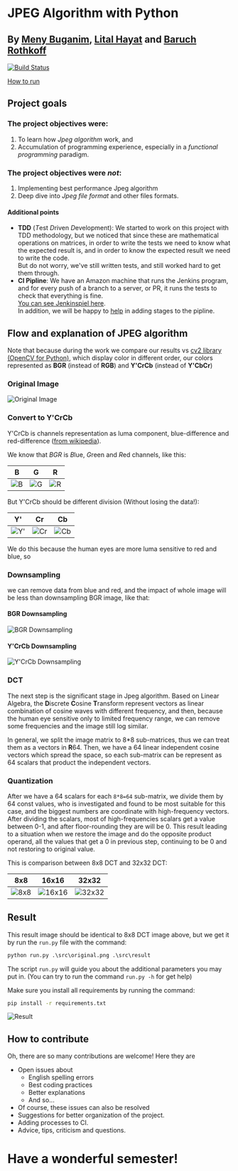 # JPEG Algorithm with Python

## By [Meny Buganim](https://github.com/MenyBgu), [Lital Hayat](mailto:Litali94@gmail.com) and [Baruch Rothkoff](https://github.com/baruchiro)

[![Build Status](http://54.218.224.31:8080/job/python-JPEG/job/master/badge/icon)](http://54.218.224.31:8080/job/python-JPEG/job/master/)

[How to run](#Result)

## Project goals

### The project objectives were:

1. To learn how *Jpeg algorithm* work, and
2. Accumulation of programming experience, especially in a *functional programming* paradigm.

### The project objectives were *not*:

1. Implementing best performance Jpeg algorithm
2. Deep dive into *Jpeg file format* and other files formats.

#### Additional points

* **TDD** (*T*est *D*riven *D*evelopment): We started to work on this project with TDD methodology, but we noticed that since these are mathematical operations on matrices, in order to write the tests we need to know what the expected result is, and in order to know the expected result we need to write the code.  
 But do not worry, we've still written tests, and still worked hard to get them through.
* **CI Pipline**: We have an Amazon machine that runs the Jenkins program, and for every push of a branch to a server, or PR, it runs the tests to check that everything is fine.  
 [You can see Jenkinspiel here](.github/jenkinsfile).  
 In addition, we will be happy to [help](https://github.com/jenkins-baruch/python-JPEG/issues?utf8=%E2%9C%93&q=is%3Aissue+is%3Aopen+label%3ACI) in adding stages to the pipline.

## Flow and explanation of JPEG algorithm

Note that because during the work we compare our results vs [cv2 library (OpenCV for Python)](TODO), which display color in different order, our colors represented as **BGR** (instead of **RGB**) and **Y'CrCb** (instead of **Y'CbCr**)

### Original Image

![Original Image](src/original.png)

### Convert to Y'CrCb

Y'CrCb is channels representation as luma component, blue-difference and red-difference ([from wikipedia](https://en.wikipedia.org/wiki/YCbCr)).

We know that *BGR* is  *B*lue, *G*reen and *R*ed channels, like this:

| B | G | R |
|:-: | :-: | :-: |
| ![B](src/channel_b.png) | ![G](src/channel_g.png) | ![R](src/channel_r.png) |

But Y'CrCb should be different division (Without losing the data!):

| Y' | Cr | Cb |
|:-: | :-: | :-: |
| ![Y'](src/channel_y.png) | ![Cr](src/channel_cr.png) | ![Cb](src/channel_cb.png) |

We do this because the human eyes are more luma sensitive to red and blue, so

### Downsampling

we can remove data from blue and red, and the impact of whole image will be less than downsampling BGR image, like that:

#### BGR Downsampling

![BGR Downsampling](src/bgr_downsapling.png)

#### Y'CrCb Downsampling

![Y'CrCb Downsampling](src/ycrcb_downsapling.png)

### DCT

The next step is the significant stage in Jpeg algorithm. Based on Linear Algebra, the **D**iscrete **C**osine **T**ransform represent vectors as linear combination of cosine waves with different frequency, and then, because the human eye sensitive only to limited frequency range, we can remove some frequencies and the image still log similar.

In general, we split the image matrix to 8*8 sub-matrices, thus we can treat them as a vectors in **R**64. Then, we have a 64 linear independent cosine vectors which spread the space, so each sub-matrix can be represent as 64 scalars that product the independent vectors.

### Quantization

After we have a 64 scalars for each `8*8=64` sub-matrix, we divide them by 64 const values, who is investigated and found to be most suitable for this case, and the biggest numbers are coordinate with high-frequency vectors. After dividing the scalars, most of high-frequencies scalars get a value between 0-1, and after floor-rounding they are will be 0. This result leading to a situation when we restore the image and do the opposite product operand, all the values that get a 0 in previous step, continuing to be 0 and not restoring to original value.

This is comparison between 8x8 DCT and 32x32 DCT:

| 8x8 | 16x16 | 32x32 |
|:-: | :-: | :-: |
| ![8x8](src/ycrcb_split8_dct.png) | ![16x16](src/ycrcb_split16_dct.png) | ![32x32](src/ycrcb_split32_dct.png) |

## Result

This result image should be identical to 8x8 DCT image above, but we get it by run the `run.py` file with the command:

```cmd
python run.py .\src\original.png .\src\result
```

The script `run.py` will guide you about the additional parameters you may put in. (You can try to run the command `run.py -h` for get help)

Make sure you install all requirements by running the command:

```cmd
pip install -r requirements.txt
```

![Result](src\result.png)

## How to contribute

Oh, there are so many contributions are welcome!
Here they are


* Open issues about
  * English spelling errors
  * Best coding practices
  * Better explanations
  * And so...
* Of course, these issues can also be resolved
* Suggestions for better organization of the project.
* Adding processes to CI.
* Advice, tips, criticism and questions.


# Have a wonderful semester!
